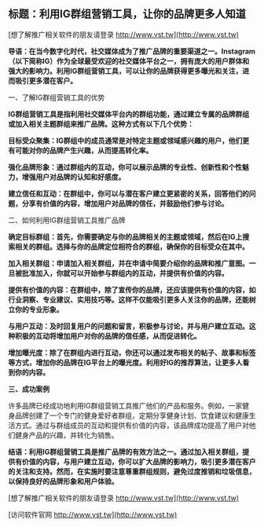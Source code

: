 ## **标题：利用IG群组营销工具，让你的品牌更多人知道**

[想了解推广相关软件的朋友请登录 http://www.vst.tw](http://www.vst.tw)

**导语：在当今数字化时代，社交媒体成为了推广品牌的重要渠道之一。Instagram（以下简称IG）作为全球最受欢迎的社交媒体平台之一，拥有庞大的用户群体和强大的影响力。利用IG群组营销工具，可以让你的品牌获得更多曝光和关注，进而吸引更多潜在客户。**

一、了解IG群组营销工具的优势

**IG群组营销工具是指利用社交媒体平台内的群组功能，通过建立专属的品牌群组或加入相关主题群组来推广品牌。这种方式有以下几个优势：**

**目标受众聚集：IG群组中的成员通常是对特定主题或领域感兴趣的用户，他们更有可能对你的品牌产生兴趣，从而提高转化率。**

**强化品牌形象：通过群组内的互动，你可以展示品牌的专业性、创新性和个性魅力，增强用户对品牌的认知和好感度。**

**建立信任和互动：在群组中，你可以与潜在客户建立更紧密的关系，回答他们的问题，分享有价值的内容，增加用户对品牌的信任，并鼓励他们参与讨论。**

二、如何利用IG群组营销工具推广品牌

**确定目标群组：首先，你需要确定与你的品牌相关的主题或领域，然后在IG上搜索相关的群组。选择与你的品牌定位相符合的群组，确保你的目标受众在其中。**

**加入相关群组：申请加入相关群组，并在申请中简要介绍你的品牌和推广意图。一旦被批准加入，你就可以开始参与群组内的互动，并提供有价值的内容。**

**提供有价值的内容：在群组中，除了宣传你的品牌，还应该提供有价值的内容，如行业洞察、专业建议、实用技巧等。这样不仅能吸引更多人关注你的品牌，还能树立你的专业形象。**

**与用户互动：及时回复用户的问题和留言，积极参与讨论，并与用户建立互动。这种积极的互动将增加用户对你的品牌的信任感，从而促进转化。**

**增加曝光度：除了在群组内进行互动，你还可以通过发布相关的帖子、故事和标签等方式，增加你的品牌在IG平台上的曝光度。利用好IG的推荐算法，让更多人看到你的内容。**

**三、成功案例**

许多品牌已经成功地利用IG群组营销工具推广他们的产品和服务。例如，一家健身品牌创建了一个专门的健身爱好者群组，定期分享健身计划、饮食建议和健康生活方式。通过与群组成员的互动和提供有价值的内容，该品牌成功提高了用户对他们健身产品的兴趣，并转化为销售。

**结语：利用IG群组营销工具是推广品牌的有效方法之一。通过加入相关群组，提供有价值的内容，与用户建立互动，你可以扩大品牌的影响力，吸引更多潜在客户的关注和支持。然而，在实施时要注意尊重群组规则，避免过度推销和垃圾信息，以保持良好的品牌形象和用户体验。**

[想了解推广相关软件的朋友请登录 http://www.vst.tw](http://www.vst.tw)


[访问软件官网 http://www.vst.tw](http://www.vst.tw)
